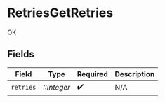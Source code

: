 # RetriesGetRetries

OK


## Fields

| Field              | Type               | Required           | Description        |
| ------------------ | ------------------ | ------------------ | ------------------ |
| `retries`          | *::Integer*        | :heavy_check_mark: | N/A                |
